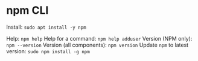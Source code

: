# npm CLI

Install: `sudo apt install -y npm`

Help: `npm help`
Help for a command: `npm help adduser`
Version (NPM only): `npm --version`
Version (all components): `npm version`
Update `npm` to latest version: `sudo npm install -g npm`
